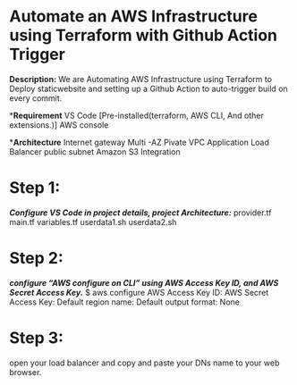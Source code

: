 
# Automate an AWS Infrastructure using Terraform with Github Action Trigger

**Description:** We are Automating AWS Infrastructure using Terraform to Deploy staticwebsite and setting up a Github Action to auto-trigger build on every commit.

***Requirement**
VS Code [Pre-installed(terraform, AWS CLI, And other extensions.)]
AWS console

***Architecture**
Internet gateway
Multi -AZ Pivate VPC
Application Load Balancer 
public subnet
Amazon S3 Integration

# Step 1:
***Configure VS Code in project details, project Architecture:***
provider.tf
main.tf
variables.tf
userdata1.sh
userdata2.sh

# Step 2:
***configure “AWS configure on CLI” using AWS Access Key ID, and AWS Secret Access Key.***
$ aws configure
AWS Access Key ID:
AWS Secret Access Key:
Default region name:
Default output format: None

# Step 3:
open your load balancer and copy and paste your DNs name to your web browser.
